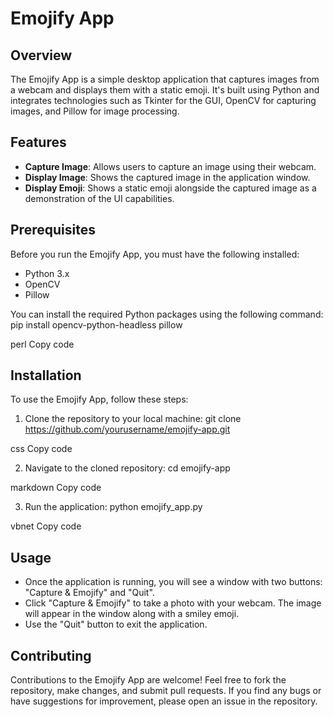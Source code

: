# Emojify App

## Overview
The Emojify App is a simple desktop application that captures images from a webcam and displays them with a static emoji. It's built using Python and integrates technologies such as Tkinter for the GUI, OpenCV for capturing images, and Pillow for image processing.

## Features
- **Capture Image**: Allows users to capture an image using their webcam.
- **Display Image**: Shows the captured image in the application window.
- **Display Emoji**: Shows a static emoji alongside the captured image as a demonstration of the UI capabilities.

## Prerequisites
Before you run the Emojify App, you must have the following installed:
- Python 3.x
- OpenCV
- Pillow

You can install the required Python packages using the following command:
pip install opencv-python-headless pillow

perl
Copy code

## Installation
To use the Emojify App, follow these steps:

1. Clone the repository to your local machine:
git clone https://github.com/yourusername/emojify-app.git

css
Copy code

2. Navigate to the cloned repository:
cd emojify-app

markdown
Copy code

3. Run the application:
python emojify_app.py

vbnet
Copy code

## Usage
- Once the application is running, you will see a window with two buttons: "Capture & Emojify" and "Quit".
- Click "Capture & Emojify" to take a photo with your webcam. The image will appear in the window along with a smiley emoji.
- Use the "Quit" button to exit the application.

## Contributing
Contributions to the Emojify App are welcome! Feel free to fork the repository, make changes, and submit pull requests. If you find any bugs or have suggestions for improvement, please open an issue in the repository.
